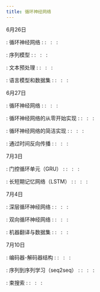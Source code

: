 ```yaml
---
title: 循环神经网络
---
```


6月26日

: 循环神经网络
  : [<span class="iconfont icon-xiaoshuo-copy"></span>](https://zh-v2.d2l.ai/chapter_recurrent-neural-networks/index.html)
  : &nbsp; 
  :  &nbsp; 
  :  &nbsp; 

: 序列模型
  : [<span class="iconfont icon-xiaoshuo-copy"></span>](https://zh-v2.d2l.ai/chapter_recurrent-neural-networks/sequence.html)
  : &nbsp; 
  :  &nbsp; 
  :  &nbsp; 

: 文本预处理
  : [<span class="iconfont icon-xiaoshuo-copy"></span>](https://zh-v2.d2l.ai/chapter_recurrent-neural-networks/text-preprocessing.html)
  : &nbsp; 
  :  &nbsp; 
  :  &nbsp; 

: 语言模型和数据集
  : [<span class="iconfont icon-xiaoshuo-copy"></span>](https://zh-v2.d2l.ai/chapter_recurrent-neural-networks/language-models-and-dataset.html)
  : &nbsp; 
  :  &nbsp; 
  :  &nbsp; 


6月27日

: 循环神经网络
  : [<span class="iconfont icon-xiaoshuo-copy"></span>](https://zh-v2.d2l.ai/chapter_recurrent-neural-networks/rnn.html)
  : &nbsp; 
  :  &nbsp; 
  :  &nbsp; 

: 循环神经网络的从零开始实现
  : [<span class="iconfont icon-xiaoshuo-copy"></span>](https://zh-v2.d2l.ai/chapter_recurrent-neural-networks/rnn-scratch.html)
  : &nbsp; 
  :  &nbsp; 
  :  &nbsp; 

: 循环神经网络的简洁实现
  : [<span class="iconfont icon-xiaoshuo-copy"></span>](https://zh-v2.d2l.ai/chapter_recurrent-neural-networks/rnn-concise.html)
  : &nbsp; 
  :  &nbsp; 
  :  &nbsp; 

: 通过时间反向传播
  : [<span class="iconfont icon-xiaoshuo-copy"></span>](https://zh-v2.d2l.ai/chapter_recurrent-neural-networks/bptt.html)
  : &nbsp; 
  :  &nbsp; 
  :  &nbsp; 


7月3日

: 门控循环单元（GRU）
  : [<span class="iconfont icon-xiaoshuo-copy"></span>](https://zh-v2.d2l.ai/chapter_recurrent-modern/gru.html)
  : &nbsp; 
  :  &nbsp; 
  :  &nbsp; 

: 长短期记忆网络（LSTM）
  : [<span class="iconfont icon-xiaoshuo-copy"></span>](https://zh-v2.d2l.ai/chapter_recurrent-modern/lstm.html)
  : &nbsp; 
  :  &nbsp; 
  :  &nbsp; 


7月4日

: 深层循环神经网络
  : [<span class="iconfont icon-xiaoshuo-copy"></span>](https://zh-v2.d2l.ai/chapter_recurrent-modern/deep-rnn.html)
  : &nbsp; 
  :  &nbsp; 
  :  &nbsp; 

: 双向循环神经网络
  : [<span class="iconfont icon-xiaoshuo-copy"></span>](https://zh-v2.d2l.ai/chapter_recurrent-modern/bi-rnn.html)
  : &nbsp; 
  :  &nbsp; 
  :  &nbsp; 

: 机器翻译与数据集
  : [<span class="iconfont icon-xiaoshuo-copy"></span>](https://zh-v2.d2l.ai/chapter_recurrent-modern/machine-translation-and-dataset.html)
  : &nbsp; 
  :  &nbsp; 
  :  &nbsp; 


7月10日

: 编码器-解码器结构
  : [<span class="iconfont icon-xiaoshuo-copy"></span>](https://zh-v2.d2l.ai/chapter_recurrent-modern/encoder-decoder.html)
  : &nbsp; 
  :  &nbsp; 
  :  &nbsp; 

: 序列到序列学习（seq2seq）
  : [<span class="iconfont icon-xiaoshuo-copy"></span>](https://zh-v2.d2l.ai/chapter_recurrent-modern/seq2seq.html)
  : &nbsp; 
  :  &nbsp; 
  :  &nbsp; 

: 束搜索
  : [<span class="iconfont icon-xiaoshuo-copy"></span>](https://zh-v2.d2l.ai/chapter_recurrent-modern/beam-search.html)
  : &nbsp; 
  :  &nbsp; 
  :  &nbsp; 

